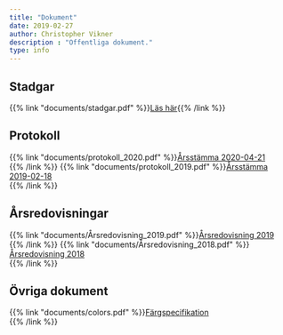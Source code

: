 ```yaml
---
title: "Dokument"
date: 2019-02-27
author: Christopher Vikner
description : "Offentliga dokument."
type: info
---
```


Stadgar
------------------
{{% link "documents/stadgar.pdf" %}}<u>Läs här</u>{{% /link %}}


Protokoll
------------------
{{% link "documents/protokoll_2020.pdf" %}}<u>Årsstämma 2020-04-21</u></br>{{% /link %}}
{{% link "documents/protokoll_2019.pdf" %}}<u>Årsstämma 2019-02-18</u></br>{{% /link %}}


Årsredovisningar
------------------
{{% link "documents/Årsredovisning_2019.pdf" %}}<u>Årsredovisning 2019</u></br>{{% /link %}}
{{% link "documents/Årsredovisning_2018.pdf" %}}<u>Årsredovisning 2018</u></br>{{% /link %}}


Övriga dokument
------------------
{{% link "documents/colors.pdf" %}}<u>Färgspecifikation</u></br>{{% /link %}}